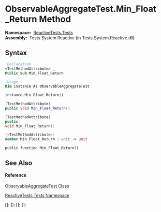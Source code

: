 # ObservableAggregateTest.Min\_Float\_Return Method

**Namespace:**  [ReactiveTests.Tests](ReactiveTests.Tests\ReactiveTests.Tests.md)  
**Assembly:**  Tests.System.Reactive (in Tests.System.Reactive.dll)

## Syntax

```vb
'Declaration
<TestMethodAttribute> _
Public Sub Min_Float_Return
```

```vb
'Usage
Dim instance As ObservableAggregateTest

instance.Min_Float_Return()
```

```csharp
[TestMethodAttribute]
public void Min_Float_Return()
```

```c++
[TestMethodAttribute]
public:
void Min_Float_Return()
```

```fsharp
[<TestMethodAttribute>]
member Min_Float_Return : unit -> unit 
```

```jscript
public function Min_Float_Return()
```

## See Also

#### Reference

[ObservableAggregateTest Class](ObservableAggregateTest\ObservableAggregateTest.md)

[ReactiveTests.Tests Namespace](ReactiveTests.Tests\ReactiveTests.Tests.md)

[]: 
[]: 
[]: 
[]: 